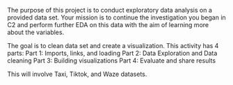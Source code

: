 The purpose of this project is to conduct exploratory data analysis on a provided data set. Your mission is to continue the investigation you began in C2 and perform further EDA on this data with the aim of learning more about the variables.

The goal is to clean data set and create a visualization. This activity has 4 parts:
  Part 1: Imports, links, and loading
  Part 2: Data Exploration and Data cleaning
  Part 3: Building visualizations
  Part 4: Evaluate and share results

  This will involve Taxi, Tiktok, and Waze datasets.

